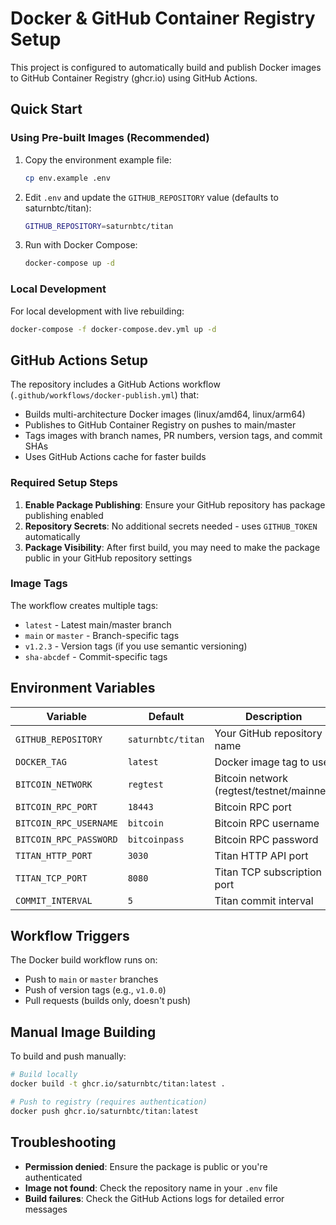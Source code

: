 # Docker & GitHub Container Registry Setup

This project is configured to automatically build and publish Docker images to GitHub Container Registry (ghcr.io) using GitHub Actions.

## Quick Start

### Using Pre-built Images (Recommended)

1. Copy the environment example file:
   ```bash
   cp env.example .env
   ```

2. Edit `.env` and update the `GITHUB_REPOSITORY` value (defaults to saturnbtc/titan):
   ```bash
   GITHUB_REPOSITORY=saturnbtc/titan
   ```

3. Run with Docker Compose:
   ```bash
   docker-compose up -d
   ```

### Local Development

For local development with live rebuilding:

```bash
docker-compose -f docker-compose.dev.yml up -d
```

## GitHub Actions Setup

The repository includes a GitHub Actions workflow (`.github/workflows/docker-publish.yml`) that:

- Builds multi-architecture Docker images (linux/amd64, linux/arm64)
- Publishes to GitHub Container Registry on pushes to main/master
- Tags images with branch names, PR numbers, version tags, and commit SHAs
- Uses GitHub Actions cache for faster builds

### Required Setup Steps

1. **Enable Package Publishing**: Ensure your GitHub repository has package publishing enabled
2. **Repository Secrets**: No additional secrets needed - uses `GITHUB_TOKEN` automatically
3. **Package Visibility**: After first build, you may need to make the package public in your GitHub repository settings

### Image Tags

The workflow creates multiple tags:
- `latest` - Latest main/master branch
- `main` or `master` - Branch-specific tags  
- `v1.2.3` - Version tags (if you use semantic versioning)
- `sha-abcdef` - Commit-specific tags

## Environment Variables

| Variable | Default | Description |
|----------|---------|-------------|
| `GITHUB_REPOSITORY` | `saturnbtc/titan` | Your GitHub repository name |
| `DOCKER_TAG` | `latest` | Docker image tag to use |
| `BITCOIN_NETWORK` | `regtest` | Bitcoin network (regtest/testnet/mainnet) |
| `BITCOIN_RPC_PORT` | `18443` | Bitcoin RPC port |
| `BITCOIN_RPC_USERNAME` | `bitcoin` | Bitcoin RPC username |
| `BITCOIN_RPC_PASSWORD` | `bitcoinpass` | Bitcoin RPC password |
| `TITAN_HTTP_PORT` | `3030` | Titan HTTP API port |
| `TITAN_TCP_PORT` | `8080` | Titan TCP subscription port |
| `COMMIT_INTERVAL` | `5` | Titan commit interval |

## Workflow Triggers

The Docker build workflow runs on:
- Push to `main` or `master` branches
- Push of version tags (e.g., `v1.0.0`)
- Pull requests (builds only, doesn't push)

## Manual Image Building

To build and push manually:

```bash
# Build locally
docker build -t ghcr.io/saturnbtc/titan:latest .

# Push to registry (requires authentication)
docker push ghcr.io/saturnbtc/titan:latest
```

## Troubleshooting

- **Permission denied**: Ensure the package is public or you're authenticated
- **Image not found**: Check the repository name in your `.env` file
- **Build failures**: Check the GitHub Actions logs for detailed error messages 